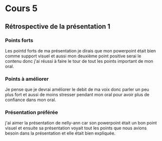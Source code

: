 # Cours 5
## Rétrospective de la présentation 1

### Points forts
Les pointd forts de ma présentation je dirais que mon powerpoint était bien comme support visuel et aussi mon deuxième point positive serai le contenu donc j'ai réussi à faire le tour de tout les points important de mon oral. 

### Points à améliorer
Je pense que je devrai améliorer le debit de ma voix donc parler un peu plus fort et aussi de moins stresser pendant mon oral pour avoir plus de confiance dans mon oral.

### Présentation préférée
j'ai aimer la présentation de nelly-ann car son powerpoint était un bon point visuel et ensuite sa présentation voyait tout les points que nous avions besoin dans la présentation et elle était bien expliquée. 
